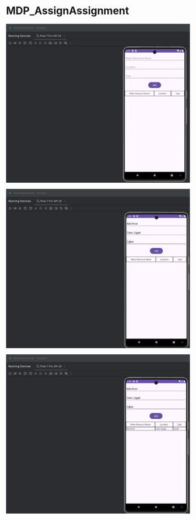 # MDP_AssignAssignment

![alt text](https://github.com/HanTunZaw-dev/MDP_AssignAssignment/blob/main/assign2/screenshots/screenshot1.png?raw=true)

![alt text](https://github.com/HanTunZaw-dev/MDP_AssignAssignment/blob/main/assign2/screenshots/screenshot2.png?raw=true)

![alt text](https://github.com/HanTunZaw-dev/MDP_AssignAssignment/blob/main/assign2/screenshots/screenshot3.png?raw=true)

